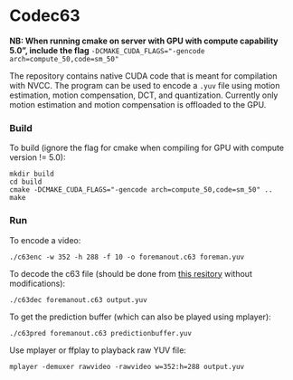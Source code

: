 # Codec63

**NB: When running cmake on server with GPU with compute capability 5.0”, include the flag** `-DCMAKE_CUDA_FLAGS="-gencode arch=compute_50,code=sm_50"`

The repository contains native CUDA code that is meant for compilation with NVCC. 
The program can be used to encode a `.yuv` file using motion estimation, motion compensation, DCT, and quantization. 
Currently only motion estimation and motion compensation is offloaded to the GPU.

### Build
To build (ignore the flag for cmake when compiling for GPU with compute version != 5.0):
```
mkdir build
cd build
cmake -DCMAKE_CUDA_FLAGS="-gencode arch=compute_50,code=sm_50" ..
make
```

### Run
To encode a video:
```
./c63enc -w 352 -h 288 -f 10 -o foremanout.c63 foreman.yuv
```

To decode the c63 file (should be done from [this resitory](https://github.com/griwodz/in5050-codec63) without modifications):
```
./c63dec foremanout.c63 output.yuv
```

To get the prediction buffer (which can also be played using mplayer):
```
./c63pred foremanout.c63 predictionbuffer.yuv
```

Use mplayer or ffplay to playback raw YUV file:
```
mplayer -demuxer rawvideo -rawvideo w=352:h=288 output.yuv
```
